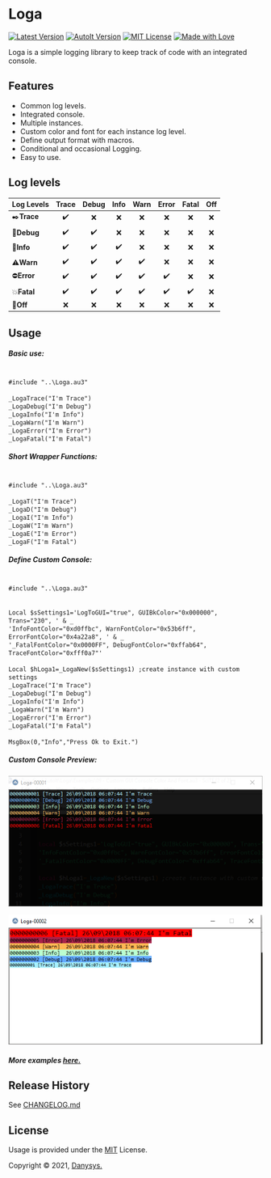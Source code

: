 # Loga

[![Latest Version](https://img.shields.io/badge/Latest-v1.0.2-green.svg)]()
[![AutoIt Version](https://img.shields.io/badge/AutoIt-3.3.14.5-blue.svg)]()
[![MIT License](https://img.shields.io/github/license/mashape/apistatus.svg)]()
[![Made with Love](https://img.shields.io/badge/Made%20with-%E2%9D%A4-red.svg?colorB=e31b23)]()


Loga is a simple logging library to keep track of code with an integrated console.


## Features
* Common log levels.
* Integrated console.
* Multiple instances.
* Custom color and font for each instance log level.
* Define output format with macros.
* Conditional and occasional Logging.
* Easy to use.

## Log levels
| **Log Levels** | **Trace** | **Debug** | **Info** | **Warn** | **Error** | **Fatal** | **Off** |
|:---|:---:|:---:|:---:|:---:|:---:|:---:|:---:|
| ✒️**Trace**  | ✔️ | ❌ | ❌ | ❌ | ❌ | ❌ | ❌ |
| 🐞**Debug** |  ✔️ | ✔️ | ❌ | ❌ | ❌ | ❌ | ❌ |
| 📢**Info** |  ✔️ | ✔️ | ✔️ | ❌ | ❌ | ❌ | ❌ |
| ⚠️**Warn** |  ✔️ | ✔️ | ✔️ | ✔️ | ❌ | ❌ | ❌ |
| ⛔️**Error** |  ✔️ | ✔️ | ✔️ | ✔️ | ✔️ | ❌ | ❌ |
| 💥**Fatal** |  ✔️ | ✔️ | ✔️ | ✔️ | ✔️ | ✔️ | ❌ |
| 🚫**Off** |  ❌ | ❌ | ❌ | ❌ | ❌ | ❌ | ❌ |

## Usage

##### Basic use:
```autoit

#include "..\Loga.au3"

_LogaTrace("I'm Trace")
_LogaDebug("I'm Debug")
_LogaInfo("I'm Info")
_LogaWarn("I'm Warn")
_LogaError("I'm Error")
_LogaFatal("I'm Fatal")

```
##### Short Wrapper Functions:

```autoit

#include "..\Loga.au3"

_LogaT("I'm Trace")
_LogaD("I'm Debug")
_LogaI("I'm Info")
_LogaW("I'm Warn")
_LogaE("I'm Error")
_LogaF("I'm Fatal")

```

##### Define Custom Console:
```autoit

#include "..\Loga.au3"


Local $sSettings1='LogToGUI="true", GUIBkColor="0x000000", Trans="230", ' & _
'InfoFontColor="0xd0ffbc", WarnFontColor="0x53b6ff", ErrorFontColor="0x4a22a8", ' & _
'_FatalFontColor="0x0000FF", DebugFontColor="0xffab64", TraceFontColor="0xfff0a7"'

Local $hLoga1=_LogaNew($sSettings1) ;create instance with custom settings
_LogaTrace("I'm Trace")
_LogaDebug("I'm Debug")
_LogaInfo("I'm Info")
_LogaWarn("I'm Warn")
_LogaError("I'm Error")
_LogaFatal("I'm Fatal")

MsgBox(0,"Info","Press Ok to Exit.")

```

##### Custom Console Preview:
![](https://github.com/DanysysTeam/ProjectsResources/blob/master/Loga/LogaCustomConsole1.png?raw=true)

![](https://github.com/DanysysTeam/ProjectsResources/blob/master/Loga/LogaCustomConsole2.png?raw=true)

##### More examples [here.](/Examples)


## Release History
See [CHANGELOG.md](CHANGELOG.md)


<!-- ## Acknowledgments & Credits -->


## License

Usage is provided under the [MIT](https://choosealicense.com/licenses/mit/) License.

Copyright © 2021, [Danysys.](https://www.danysys.com)
